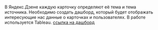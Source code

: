 В Яндекс.Дзене каждую карточку определяют её тема и тема источника. Необходимо создать дашборд, который будет отображать интересующие нас данные о карточках и пользователях.
В работе используется Tableau.
[ссылка на дашборд]

[ссылка на дашборд]:https://public.tableau.com/views/automationproject_16529735748290/Dashboard1?:language=en-US&publish=yes&:display_count=n&:origin=viz_share_link
